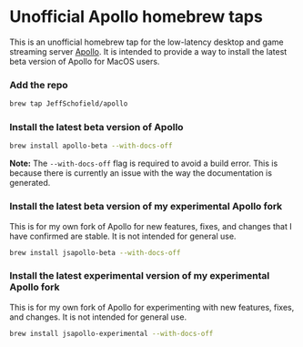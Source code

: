 # Unofficial Apollo homebrew taps
This is an unofficial homebrew tap for the low-latency desktop and game streaming server [Apollo](https://github.com/ClassicOldSong/Apollo/). It is intended to provide a way to install the latest beta version of Apollo for MacOS users.

### Add the repo

```bash
brew tap JeffSchofield/apollo
```

### Install the latest beta version of Apollo

```bash
brew install apollo-beta --with-docs-off
```
**Note:** The `--with-docs-off` flag is required to avoid a build error. This is because there is currently an issue with the way the documentation is generated.

### Install the latest beta version of my experimental Apollo fork
This is for my own fork of Apollo for new features, fixes, and changes that I have confirmed are stable. It is not intended for general use.

```bash
brew install jsapollo-beta --with-docs-off
```

### Install the latest experimental version of my experimental Apollo fork
This is for my own fork of Apollo for experimenting with new features, fixes, and changes. It is not intended for general use.

```bash
brew install jsapollo-experimental --with-docs-off
```
